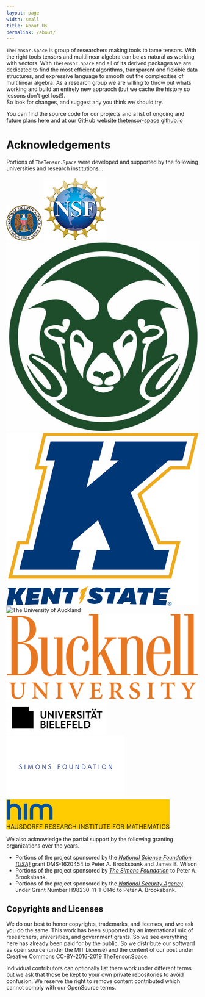 ```yaml
---
layout: page
width: small
title: About Us
permalink: /about/
---
```




`TheTensor.Space` is group of researchers making tools to tame tensors.
With the right tools tensors and multilinear algebra can be as natural
as working with vectors.  With `TheTensor.Space` and all of its derived 
packages we are dedicated to find the most efficient algorithms, 
transparent and flexible data structures, and expressive language
to smooth out the complexities of multilinear algebra.  As a research
group we are willing to throw out whats working and build an entirely 
new appraoch (but we cache the history so lessons don't get lost!).  
So look for changes, and suggest any you think we should try.

You can find the source code for our projects and a list of ongoing and future plans
here and at our GitHub website [thetensor-space.github.io](https://thetensor-space.github.io)

# Acknowledgements

Portions of `TheTensor.Space` were developed and supported by the following universities and research institutions...
 
 <div class="custom-image-row">
  <img alt="National Security Agency" src="/uploads/images/logo_nsa.png"/>

  <img alt="National Science Foundation USA" src="/uploads/images/nsf1.jpg"/>

  <img alt="The Colorado State University" src="/uploads/images/logo_csu_ram.jpg"/>

  <img alt="Kent State University" src="/uploads/images/logo_kent_state_university.jpg"/>

  <img alt="The University of Auckland" src="https://cdn.auckland.ac.nz/assets/central/central-services/mediaandmarketing/uoa-logos-2015/uoa-logo-2015-reverse.png"/>

  <img alt="Bucknell University" src="/uploads/images/logo_bucknell_university.png"/>

  <img alt="University Bielefeld" src="/uploads/images/logo_bielefeld_university.jpg"/>

  <img alt="Simons Foundation" src="/uploads/images/logo_simons_foundation.png"/>

  <img alt="Hausdorff Institute For Mathematics" src="/uploads/images/logo_him.gif">

</div>

We also acknowledge the partial support by the following granting organizations over the years.
 * Portions of the project sponsored by the _[National Science Foundation (USA)](https://www.nsf.gov/about/)_ grant DMS-1620454 to Peter A. Brooksbank and James B. Wilson
* Portions of the project sponsored by _[The Simons Foundation](https://www.simonsfoundation.org/)_ to Peter A. Brooksbank.
* Portions of the project sponsored by the _[National Security Agency](https://www.nsa.gov/What-We-Do/Research/Math-Sciences-Program/)_ under Grant Number H98230-11-1-0146 to Peter A. Brooksbank.

## Copyrights and Licenses 

We do our best to honor copyrights, trademarks, and licenses, and we ask you do the same.  This work has been supported by an international mix of researchers, universities, and government grants.  So we see everything here has already been paid for by the public.  So we distribute our softward as open source (under the MIT License) and the content of our post under Creative Commons CC-BY-2016-2019 TheTensor.Space.

Individual contributors can optionally list there work under different terms but we ask that those be kept to your own private repositories to avoid confusion.  We reserve the right to remove content contributed which cannot comply with our OpenSource terms.
